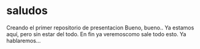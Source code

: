 # saludos
Creando el primer repositorio de presentacion
Bueno, bueno..
Ya estamos aquí, pero sin estar del todo. En fin ya veremoscomo sale todo esto.
Ya hablaremos...
